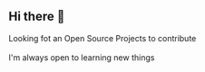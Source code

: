 ## Hi there 👋

Looking fot an Open Source Projects to contribute </br>
</br>
I'm always open to learning new things
